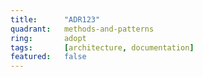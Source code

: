 ```yaml
---
title:      "ADR123"
quadrant:   methods-and-patterns
ring:       adopt
tags:       [architecture, documentation]
featured:   false
---
```

